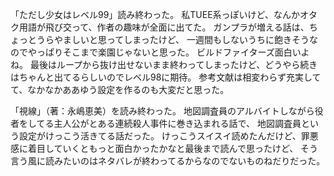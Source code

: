 「ただし少女はレベル99」読み終わった。
私TUEE系っぽいけど、なんかオタク用語が飛び交って、作者の趣味が全面に出てた。
ガンプラが増える話は、ちょっとうらやましいと思ってしまったけど、
一週間もしないうちに飽きそうなのでやっぱりそこまで楽園じゃないと思った。
ビルドファイターズ面白いよね。
最後はループから抜け出せないまま終わってしまったけど、どうやら続きはちゃんと出てるらしいのでレベル98に期待。
参考文献は相変わらず充実してて、なかなかああゆう設定を作るのも大変だと思った。

「視線」（著：永嶋恵美）を読み終わった。
地図調査員のアルバイトしながら役者をしてる主人公がとある連続殺人事件に巻き込まれる話で、
地図調査員という設定がけっこう活きてる話だった。
けっこうスイスイ読めたんだけど、罪悪感に着目していくともっと面白かったかなと最後まで読んで思ったけど、
そう言う風に読みたいのはネタバレが終わってるからなのでないものねだりだった。
